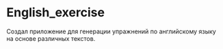 # English_exercise
Создал приложение для генерации упражнений по английскому языку на основе различных текстов.
